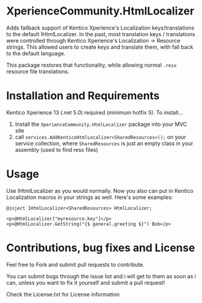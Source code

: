 
# XperienceCommunity.HtmlLocalizer
Adds fallback support of Kentico Xperience's Localization keys/translations to the default IHtmlLocalizer.
In the past, most translation keys / translations were controlled through Kentico Xperience's Localization -> Resource strings.  This allowed users to create keys and translate them, with fall back to the default language.

This package restores that functionality, while allowing normal `.resx` resource file translations.

# Installation and Requirements
Kentico Xperience 13 (.net 5.0) required (minimum hotfix 5).
To install...
1. Install the `XperienceCommunity.HtmlLocalizer` package into your MVC site
2. call `services.AddKenticoHtmlLocalizer<SharedResources>();` on your service collection, where `SharedResources` is just an empty class in your assembly (used to find resx files)

# Usage
Use IHtmlLocalizer as you would normally.  Now you also can put in Kentico Localization macros in your strings as well.  Here's some examples:

``` cshtml
@inject IHtmlLocalizer<SharedResources> HtmlLocalizer;

<p>@HtmlLocalizer["myresource.key"]</p>
<p>@HtmlLocalizer.GetString("{$ general.greeting $}") Bob</p>
```
# Contributions, bug fixes and License

Feel free to Fork and submit pull requests to contribute.

You can submit bugs through the issue list and i will get to them as soon as i can, unless you want to fix it yourself and submit a pull request!

Check the License.txt for License information
